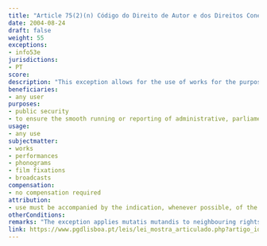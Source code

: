 ```yaml
---
title: "Article 75(2)(n) Código do Direito de Autor e dos Direitos Conexos"
date: 2004-08-24
draft: false
weight: 55
exceptions:
- info53e
jurisdictions:
- PT
score: 
description: "This exception allows for the use of works for the purposes of public security or to ensure the smooth running or reporting of administrative, parliamentary or judicial proceedings." 
beneficiaries:
- any user
purposes: 
- public security 
- to ensure the smooth running or reporting of administrative, parliamentary or judicial proceedings
usage:
- any use
subjectmatter:
- works
- performances
- phonograms
- film fixations
- broadcasts
compensation:
- no compensation required
attribution: 
- use must be accompanied by the indication, whenever possible, of the name of the author and editor, the title of the work and other circumstances that identify them
otherConditions: 
remarks: "The exception applies mutatis mutandis to neighbouring rights under art. 189(3) of the Copyright code.<br /><br />Indication of source is mandatory in Portugal for all exceptions. Under art. 76º n.º1 (a), the free use referred to in the previous article must be accompanied by the indication, whenever possible, of the name of the author and editor, the title of the work and other circumstances that identify them."
link: https://www.pgdlisboa.pt/leis/lei_mostra_articulado.php?artigo_id=484A0075&nid=484&tabela=leis&pagina=1&ficha=1&so_miolo=&nversao=#artigo
---
```

